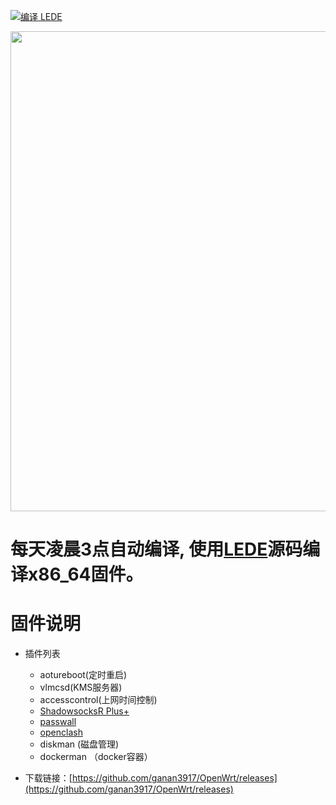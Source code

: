 [![编译 LEDE](https://github.com/ganan3917/Build_OpenWrt/actions/workflows/%E7%BC%96%E8%AF%91%20LEDE.yml/badge.svg?branch=main&event=workflow_dispatch)](https://github.com/ganan3917/Build_OpenWrt/actions/workflows/%E7%BC%96%E8%AF%91%20LEDE.yml)

<img width="768" src="./images/openwrt.png"/>
  
# 每天凌晨3点自动编译, 使用[LEDE](https://github.com/coolsnowwolf/lede)源码编译x86_64固件。

# 固件说明

- 插件列表
   - aotureboot(定时重启)
   - vlmcsd(KMS服务器)
   - accesscontrol(上网时间控制)
   - [ShadowsocksR Plus+](https://github.com/fw876/helloworld.git)
   - [passwall](https://github.com/xiaorouji/openwrt-passwall)
   - [openclash](https://github.com/vernesong/OpenClash)
   - diskman (磁盘管理)
   - dockerman （docker容器）

- 下载链接：[https://github.com/ganan3917/OpenWrt/releases](https://github.com/ganan3917/OpenWrt/releases)


